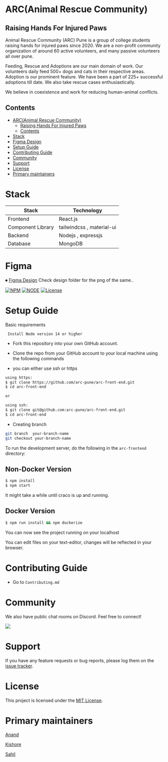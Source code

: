 # ARC(Animal Rescue Community)

## Raising Hands For Injured Paws

Animal Rescue Community (ARC) Pune is a group of college students raising hands for injured paws since 2020. We are a non-profit community organization of around 60 active volunteers, and many passive volunteers all over pune. 

Feeding, Rescue and Adoptions are our main domain of work. Our volunteers daily feed 500+ dogs and cats in their respective areas. Adoption is our prominent feature. We have been a part of 225+ successful adoptions till date. We also take rescue cases enthusiastically.

We believe in coexistence and work for reducing human-animal conflicts.

## Contents

- [ARC(Animal Rescue Community)](#arcanimal-rescue-community)
  - [Raising Hands For Injured Paws](#raising-hands-for-injured-paws)
  - [Contents](#contents)
- [Stack](#stack)
- [Figma Design](#figma)
- [Setup Guide](#setup-guide)
- [Contributing Guide](#contributing-guide)
- [Community](#community)
- [Support](#support)
- [License](#license)
- [Primary maintainers](#primary-maintainers)

# Stack
| Stack    | Technology |
| ---      | ---       |
| Frontend | React.js         |
| Component Library    | tailwindcss , material-ui        | 
| Backend     | Nodejs , expressjs |
| Database     |  MongoDB |

# Figma
 ⏺
[Figma Design](https://www.figma.com/file/BqzGoxY6C9eHFbqa2EPpZE/Untitled?node-id=0%3A1)
Check design folder for the png of the same..

[![NPM](https://img.shields.io/static/v1?label=npm&message=7.23&color=blue)](https://shields.io/)
[![NODE](https://img.shields.io/static/v1?label=node&message=14.17.6&color=success)](https://shields.io/)
[![License](https://img.shields.io/badge/license-MIT-green.svg)](https://shields.io/)


# Setup Guide

Basic requirements
``` 
 Install Node version 14 or higher
```

- Fork this repository into your own GitHub account.
- Clone the repo from your GitHub account to your local machine using the following commands

- you can either  use ssh or https

```bash
using https:
$ git clone https://github.com/arc-pune/arc-front-end.git
$ cd arc-front-end

or

using ssh:
$ git clone git@github.com:arc-pune/arc-front-end.git
$ cd arc-front-end
```

- Creating  branch  
``` bash 
git branch  your-branch-name
git checkout your-branch-name
```
To run the development server, do the following in the `arc-frontend` directory:

## Non-Docker Version
```bash
$ npm install
$ npm start
```
It might take a while until craco is up and running.

## Docker Version

```bash
$ npm run install && npm dockerize
```

You can now see the project running on your localhost

You can edit files on your text-editor, changes will be reflected in your browser.

# Contributing Guide

- Go to `Contributing.md`


# Community

We also have public chat rooms on Discord. Feel free to connect!

[![](https://img.shields.io/badge/chat-on_Discord-blue.svg?style=for-the-badge&logo=Discord)](https://discord.gg/CyDnCUEW)

# Support

If you have any feature requests or bug reports, please log them on the [issue tracker](https://github.com/arc-pune/arc-front-end/issues/new).

# License

This project is licensed under the [MIT License](LICENSE).

# Primary maintainers

[Anand](https://github.com/AnandDhakane01)

[Kishore](https://github.com/majjikishore007)

[Sahil](https://github.com/agarwalsahil0210)
